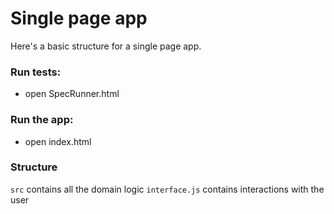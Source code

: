 # Single page app

Here's a basic structure for a single page app.

### Run tests:
- open SpecRunner.html

### Run the app:
- open index.html

### Structure

`src` contains all the domain logic
`interface.js` contains interactions with the user